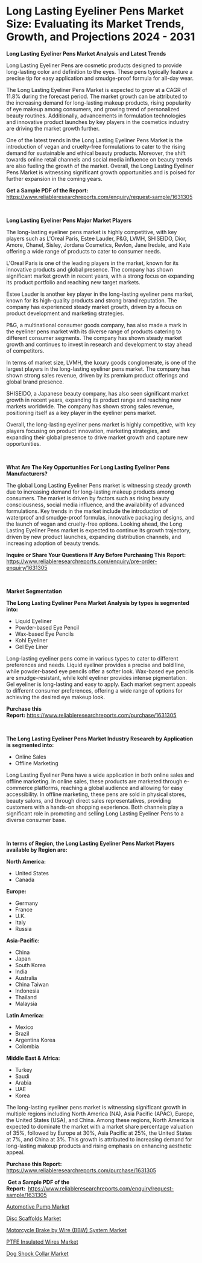 <p><h1>Long Lasting Eyeliner Pens Market Size: Evaluating its Market Trends, Growth, and Projections 2024 - 2031</h1></p><p><strong>Long Lasting Eyeliner Pens Market Analysis and Latest Trends</strong></p>
<p><p>Long Lasting Eyeliner Pens are cosmetic products designed to provide long-lasting color and definition to the eyes. These pens typically feature a precise tip for easy application and smudge-proof formula for all-day wear.</p><p>The Long Lasting Eyeliner Pens Market is expected to grow at a CAGR of 11.8% during the forecast period. The market growth can be attributed to the increasing demand for long-lasting makeup products, rising popularity of eye makeup among consumers, and growing trend of personalized beauty routines. Additionally, advancements in formulation technologies and innovative product launches by key players in the cosmetics industry are driving the market growth further.</p><p>One of the latest trends in the Long Lasting Eyeliner Pens Market is the introduction of vegan and cruelty-free formulations to cater to the rising demand for sustainable and ethical beauty products. Moreover, the shift towards online retail channels and social media influence on beauty trends are also fueling the growth of the market. Overall, the Long Lasting Eyeliner Pens Market is witnessing significant growth opportunities and is poised for further expansion in the coming years.</p></p>
<p><strong>Get a Sample PDF of the Report:&nbsp;</strong> <a href="https://www.reliableresearchreports.com/enquiry/request-sample/1631305">https://www.reliableresearchreports.com/enquiry/request-sample/1631305</a></p>
<p>&nbsp;</p>
<p><strong>Long Lasting Eyeliner Pens Major Market Players</strong></p>
<p><p>The long-lasting eyeliner pens market is highly competitive, with key players such as L'Oreal Paris, Estee Lauder, P&G, LVMH, SHISEIDO, Dior, Amore, Chanel, Sisley, Jordana Cosmetics, Revlon, Jane Iredale, and Kate offering a wide range of products to cater to consumer needs.</p><p>L'Oreal Paris is one of the leading players in the market, known for its innovative products and global presence. The company has shown significant market growth in recent years, with a strong focus on expanding its product portfolio and reaching new target markets.</p><p>Estee Lauder is another key player in the long-lasting eyeliner pens market, known for its high-quality products and strong brand reputation. The company has experienced steady market growth, driven by a focus on product development and marketing strategies.</p><p>P&G, a multinational consumer goods company, has also made a mark in the eyeliner pens market with its diverse range of products catering to different consumer segments. The company has shown steady market growth and continues to invest in research and development to stay ahead of competitors.</p><p>In terms of market size, LVMH, the luxury goods conglomerate, is one of the largest players in the long-lasting eyeliner pens market. The company has shown strong sales revenue, driven by its premium product offerings and global brand presence.</p><p>SHISEIDO, a Japanese beauty company, has also seen significant market growth in recent years, expanding its product range and reaching new markets worldwide. The company has shown strong sales revenue, positioning itself as a key player in the eyeliner pens market.</p><p>Overall, the long-lasting eyeliner pens market is highly competitive, with key players focusing on product innovation, marketing strategies, and expanding their global presence to drive market growth and capture new opportunities.</p></p>
<p>&nbsp;</p>
<p><strong>What Are The Key Opportunities For Long Lasting Eyeliner Pens Manufacturers?</strong></p>
<p><p>The global Long Lasting Eyeliner Pens market is witnessing steady growth due to increasing demand for long-lasting makeup products among consumers. The market is driven by factors such as rising beauty consciousness, social media influence, and the availability of advanced formulations. Key trends in the market include the introduction of waterproof and smudge-proof formulas, innovative packaging designs, and the launch of vegan and cruelty-free options. Looking ahead, the Long Lasting Eyeliner Pens market is expected to continue its growth trajectory, driven by new product launches, expanding distribution channels, and increasing adoption of beauty trends.</p></p>
<p><strong>Inquire or Share Your Questions If Any Before Purchasing This Report:</strong> <a href="https://www.reliableresearchreports.com/enquiry/pre-order-enquiry/1631305">https://www.reliableresearchreports.com/enquiry/pre-order-enquiry/1631305</a></p>
<p>&nbsp;</p>
<p><strong>Market Segmentation</strong></p>
<p><strong>The Long Lasting Eyeliner Pens Market Analysis by types is segmented into:</strong></p>
<p><ul><li>Liquid Eyeliner</li><li>Powder-based Eye Pencil</li><li>Wax-based Eye Pencils</li><li>Kohl Eyeliner</li><li>Gel Eye Liner</li></ul></p>
<p><p>Long-lasting eyeliner pens come in various types to cater to different preferences and needs. Liquid eyeliner provides a precise and bold line, while powder-based eye pencils offer a softer look. Wax-based eye pencils are smudge-resistant, while kohl eyeliner provides intense pigmentation. Gel eyeliner is long-lasting and easy to apply. Each market segment appeals to different consumer preferences, offering a wide range of options for achieving the desired eye makeup look.</p></p>
<p><strong>Purchase this Report:&nbsp;</strong><a href="https://www.reliableresearchreports.com/purchase/1631305">https://www.reliableresearchreports.com/purchase/1631305</a></p>
<p>&nbsp;</p>
<p><strong>The Long Lasting Eyeliner Pens Market Industry Research by Application is segmented into:</strong></p>
<p><ul><li>Online Sales</li><li>Offline Marketing</li></ul></p>
<p><p>Long Lasting Eyeliner Pens have a wide application in both online sales and offline marketing. In online sales, these products are marketed through e-commerce platforms, reaching a global audience and allowing for easy accessibility. In offline marketing, these pens are sold in physical stores, beauty salons, and through direct sales representatives, providing customers with a hands-on shopping experience. Both channels play a significant role in promoting and selling Long Lasting Eyeliner Pens to a diverse consumer base.</p></p>
<p>&nbsp;</p>
<p><strong>In terms of Region, the Long Lasting Eyeliner Pens Market Players available by Region are:</strong></p>
<p>
    <p> <strong> North America: </strong>
        <ul>
            <li>United States</li>
            <li>Canada</li>
        </ul>
        </p> 
    <p> <strong> Europe: </strong>
        <ul>
            <li>Germany</li>
            <li>France</li>
            <li>U.K.</li>
            <li>Italy</li>
            <li>Russia</li>
        </ul>
        </p> 
    <p> <strong> Asia-Pacific: </strong>
        <ul>
            <li>China</li>
            <li>Japan</li>
            <li>South Korea</li>
            <li>India</li>
            <li>Australia</li>
            <li>China Taiwan</li>
            <li>Indonesia</li>
            <li>Thailand</li>
            <li>Malaysia</li>
        </ul>
        </p> 
    <p> <strong> Latin America: </strong>
        <ul>
            <li>Mexico</li>
            <li>Brazil</li>
            <li>Argentina Korea</li>
            <li>Colombia</li>
        </ul>
        </p> 
    <p> <strong> Middle East & Africa: </strong>
        <ul>
            <li>Turkey</li>
            <li>Saudi</li>
            <li>Arabia</li>
            <li>UAE</li>
            <li>Korea</li>
        </ul>
    </p>
    </p>
<p><p>The long-lasting eyeliner pens market is witnessing significant growth in multiple regions including North America (NA), Asia Pacific (APAC), Europe, the United States (USA), and China. Among these regions, North America is expected to dominate the market with a market share percentage valuation of 35%, followed by Europe at 30%, Asia Pacific at 25%, the United States at 7%, and China at 3%. This growth is attributed to increasing demand for long-lasting makeup products and rising emphasis on enhancing aesthetic appeal.</p></p>
<p><strong>Purchase this Report: </strong><a href="https://www.reliableresearchreports.com/purchase/1631305">https://www.reliableresearchreports.com/purchase/1631305</a></p>
<p>&nbsp;<strong>Get a Sample PDF of the Report:&nbsp;&nbsp;</strong><a href="https://www.reliableresearchreports.com/enquiry/request-sample/1631305">https://www.reliableresearchreports.com/enquiry/request-sample/1631305</a></p>
<p><strong></strong></p>
<p><p><a href="https://fearless-okapi-6c8.notion.site/Automotive-Pump-Market-Research-Report-Provides-Critical-Insights-that-can-help-Shape-Business-Devel-e738ec6902ca4935aecb9d5531a5a291">Automotive Pump Market</a></p><p><a href="https://github.com/moyahfrancoestellec51j635wcx/Market-Research-Report-List-1/blob/main/disc-scaffolds-market.md">Disc Scaffolds Market</a></p><p><a href="https://zircon-bluebell-299.notion.site/Motorcycle-Brake-by-Wire-BBW-System-Market-Share-Market-New-Trends-Analysis-Report-By-Type-By-A-a47ffc4264204e15934a5aea9cca7d94">Motorcycle Brake by Wire (BBW) System Market</a></p><p><a href="https://view.publitas.com/reportprime-1/ptfe-insulated-wires-market-growth-market-trends-covid-19-impact-and-forecasts-for-period-from-2024-2031/">PTFE Insulated Wires Market</a></p><p><a href="https://view.publitas.com/reportprime-1/dog-shock-collar-market-research-report-provides-thorough-industry-overview-which-offers-an-in-depth-analysis-of-product-trends-and-new-market-divisions/">Dog Shock Collar Market</a></p></p>